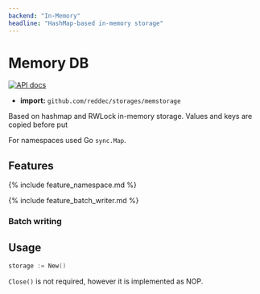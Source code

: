 ```yaml
---
backend: "In-Memory"
headline: "HashMap-based in-memory storage"
---
```

# Memory DB

[![API docs](https://godoc.org/github.com/reddec/storages/memstorage?status.svg)](http://godoc.org/github.com/reddec/storages/memstorage)

* **import:**  `github.com/reddec/storages/memstorage`

Based on hashmap and RWLock in-memory storage. Values and keys are copied before put

For namespaces used Go `sync.Map`.

## Features

{% include feature_namespace.md %}

{% include feature_batch_writer.md %}

### Batch writing

## Usage

```go
storage := New()
```

`Close()` is not required, however it is implemented as NOP.